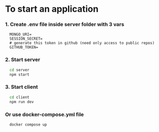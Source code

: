 # To start an application

### 1. Create .env file inside server folder with 3 vars
```env
  MONGO_URI=
  SESSION_SECRET=
  # generate this token in github (need only access to public repos)
  GITHUB_TOKEN=
```

### 2. Start server
```sh
  cd server
  npm start
```

### 3. Start client
```sh
  cd client
  npm run dev
```

### Or use docker-compose.yml file
```sh
  docker compose up
```